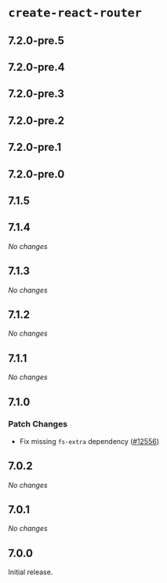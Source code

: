 # `create-react-router`

## 7.2.0-pre.5

## 7.2.0-pre.4

## 7.2.0-pre.3

## 7.2.0-pre.2

## 7.2.0-pre.1

## 7.2.0-pre.0

## 7.1.5

## 7.1.4

_No changes_

## 7.1.3

_No changes_

## 7.1.2

_No changes_

## 7.1.1

_No changes_

## 7.1.0

### Patch Changes

- Fix missing `fs-extra` dependency ([#12556](https://github.com/remix-run/react-router/pull/12556))

## 7.0.2

_No changes_

## 7.0.1

_No changes_

## 7.0.0

Initial release.
